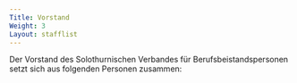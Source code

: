 ```yaml
---
Title: Vorstand
Weight: 3
Layout: stafflist
---
```


Der Vorstand des Solothurnischen Verbandes für Berufsbeistandspersonen setzt sich aus folgenden Personen zusammen:


